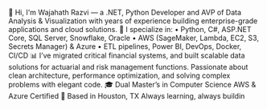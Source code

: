 👋 Hi, I'm Wajahath Razvi — a .NET, Python Developer and AVP of Data Analysis & Visualization with years of experience building enterprise-grade applications and cloud solutions.
🔧 I specialize in:
• 	Python, C#, ASP.NET Core, SQL Server, Snowflake, Oracle
• 	AWS (SageMaker, Lambda, EC2, S3, Secrets Manager) & Azure
• 	ETL pipelines, Power BI, DevOps, Docker, CI/CD
📊 I’ve migrated critical financial systems, and built scalable data solutions for actuarial and risk management functions. Passionate about clean architecture, performance optimization, and solving complex problems with elegant code.
🎓 Dual Master’s in Computer Science  AWS & Azure Certified
📍 Based in Houston, TX  Always learning, always buildin

<!---
Whrazvi/Whrazvi is a ✨ special ✨ repository because its `README.md` (this file) appears on your GitHub profile.
You can click the Preview link to take a look at your changes.
--->
